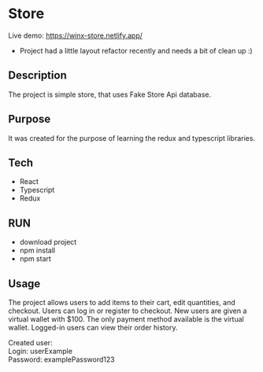 # Store

Live demo: https://winx-store.netlify.app/

* Project had a little layout refactor recently and needs a bit of clean up :)

## Description
The project is simple store, that uses Fake Store Api database.

## Purpose
It was created for the purpose of learning the redux and typescript libraries.

## Tech

* React
* Typescript
* Redux

## RUN
* download project
* npm install
* npm start

## Usage

The project allows users to add items to their cart, edit quantities, and checkout. Users can log in or register to checkout. 
New users are given a virtual wallet with $100. The only payment method available is the virtual wallet. 
Logged-in users can view their order history.  

Created user:  
Login: userExample  
Password: examplePassword123  


